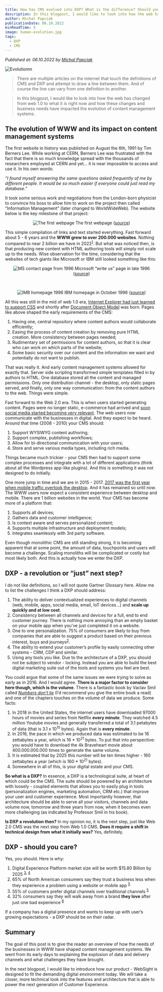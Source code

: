 ```yaml
---
title: How has CMS evolved into DXP? What is the difference? Should you care? 
description: In this blogpost, I would like to look into how the web has changed from web 1.0 to what it is right now and how these changes and business needs have impacted the evolution of content management systems. 
author: Michal Papciak
publicationDate: 06.10.2022
minReadTime: 5
image: human-evolution.jpg
tags:
  - DXP
  - CMS
---
```


*Published at: 06.10.2022 by [Michal Papciak](https://github.com/michup-ds)*
<!-- https://pixabay.com/photos/human-evolution-reenactment-sunset-3801547/ -->
![Evolutiomn](human-evolution.jpg)

> There are multiple articles on the internet that touch the definitions of CMS and DXP and attempt to draw a line between them. And of course the line can vary from one definition to another. 

> In this blogpost, I would like to look into how the web has changed from web 1.0 to what it is right now and how these changes and business needs have impacted the evolution of content management systems. 

## The evolution of WWW and its impact on content management systems

The first website in history was published on August the 6th, 1991 by Tim Berners Lee. While working at CERN, Berners Lee was frustrated with the fact that there is so much knowledge spread with the thousands of researchers employed at CERN and yet… it is near impossible to access and use it. In his own words:

_“I found myself answering the same questions asked frequently of me by different people. It would be so much easier if everyone could just read my database.”_

It took some serious work and negotiations from the London-born physicist to convince his boss to allow him to work on the project then called “Information Management” (later changed to WorldWideWeb). The website below is the key milestone of that project: 

<p align="center" width="100%">
    <img class="image--with-border" src="./the-first-web-page.png" alt="The first webpage">
    The first webpage  (<a href="http://info.cern.ch/hypertext/WWW/TheProject.html">source</a>)
</p>

This simple compilation of links and text started everything. Fast forward about 5 - 6 years and the **WWW grew to over 200.000 websites**. Nothing compared to near 2 billion we have in 2022<sup>[1]</sup>. But what was noticed then, is that producing new content with HTML authoring tools will simply not scale up to the needs. Wise observation for the time, considering that the websites of tech giants like Microsoft or IBM still looked something like this:

<p align="center" width="100%">
    <img class="image--with-border" src="./ms-contact-page-from-1996.png" alt="MS contact page from 1996">
    Microsoft “write us” page in late 1996  (<a href="https://web.archive.org/web/19980120112129/http://www.microsoft.com/regwiz/regwiz.asp">source</a>)
</p>
<br>
<p align="center" width="100%">
    <img class="image--with-border" src="./ibm-homepage-from-1996.png" alt="IMB homepage 1996">
    IBM homepage in October 1996 (<a href="https://web.archive.org/web/19961022175210/http://www.ibm.com/">source</a>)
</p>

All this was still in the mid of web 1.0 era, [Internet Explorer had just learned to support CSS](https://www.w3.org/Style/CSS/msie/) and shortly after [Document Object Model](https://en.wikipedia.org/wiki/Document_Object_Model) was born. Pages like above shaped the early requirements of the CMS:

1. Having one, central repository where content authors would collaborate efficiently;
1. Easing the process of content creation by removing pure HTML creation. More consistency between pages needed;
1. Rudimentary set of permissions for content authors, so that it is clear who can work on which parts of the website;
1. Some basic security over our content and the information we want and potentially do not want to publish.

That was really it. And early content management systems allowed for exactly that. Server side scripting transformed simple templates filled in by authors to HTML. One database stored all the content and managed permissions. Only one distribution channel - the desktop, only static pages served, and finally, only one way communication: from the content authors to the web. Things were simple. 

Fast forward to the Web 2.0 era. This is when users started generating content. Pages were no longer static, e-commerce had arrived and [soon social media started becoming very relevant](https://www.statista.com/statistics/264810/number-of-monthly-active-facebook-users-worldwide/). The web users now communicate with the businesses in digital. And they expect to be heard. Around that time (2008 - 2010) your CMS should:

1. Support WYSIWYG content authoring;
1. Support complex, publishing workflows;
1. Allow for bi-directional communication with your users;
1. Store and serve various media types, including rich media.

Things became much trickier - your CMS then had to support some complex processes and integrate with a lot of different applications (think about all the Wordpress app-like plugins). And this is something it was not designed to do initially. 

One more jump in time and we are in 2015 - 2017. [2017 was the first year when mobile traffic overtook the desktop](https://gs.statcounter.com/platform-market-share/desktop-mobile/worldwide/#yearly-2011-2022). And it has remained so until now. The WWW users now expect a consistent experience between desktop and mobile. There are 1 billion websites in the world. Your CMS has become more of a platform that:

1. Supports all devices;
1. Gathers data and customer intelligence;
1. Is context aware and serves personalized content;
1. Supports multiple infrastructure and deployment models;
1. Integrates seamlessly with 3rd party software.

Even though monolithic CMS are still standing strong, it is becoming apparent that at some point, the amount of data, touchpoints and users will become a challenge. Scaling monoliths will be complicated or costly but most likely both. And this is actually how we enter the DXP.

## DXP - a revolution or “just” next step?

I do not like definitions, so I will not quote Gartner Glossary here. Allow me to list the challenges I think a DXP should address: 

1. The ability to deliver contextualized experiences to digital channels (web, mobile, apps, social media, email, IoT devices…) and **scale up quickly and at low cost**. 
1. Consistency between all channels and devices for a full, end to end customer journey. There is nothing more annoying than an empty basket on your mobile app when you've just completed it on a website.
1. One to one personalization. 75% of consumers are likely to buy from companies that are able to suggest a product based on their previous interest, buys and journeys<sup>[2]</sup>. 
1. The ability to extend your customer’s profile by easily connecting other systems - CRM, CDP and similar. 
1. Using any tools you like. Due to the architecture of a DXP, you should not be subject to vendor - locking. Instead you are able to build the best digital marketing suite out of the tools and systems you feel are best. 

You could argue that some of the same issues we were trying to solve as early as in 2016. And I would agree. **There is a major factor to consider here though, which is the volume**. 
There is a fantastic book by Vaclav Smil called [_Numbers don’t lie_](https://www.amazon.com/Numbers-dont-lie-things-about/dp/0241989698) (I’d recommend you give the entire book a read) and one of the chapters touches on the volume of data we produce. Some facts:

1. In 2018 in the United States, the internet users have downloaded 97000 hours of movies and series from Netflix **every minute**. They watched 4.5 million Youtube movies and generally transferred a total of 3.1 petabytes of data (that is 3.1 x 10<sup>15</sup> bytes). Again that is **every minute**.
1. In 2016, the pace in which we produced data was estimated to be 16 zettabytes a year, which is 16 * 10<sup>21</sup> bytes. To put that into perspective: you would have to download the 4k Braveheart movie about 400.000.000.000 times to generate the same volume.  
1. It is estimated that by 2025 this number will be ten times higher - 160 zettabytes a year (which is 160 * 10<sup>21</sup> bytes). 
1. Somewhere in all of this, is your digital estate and your CMS.
 
**So what is a DXP?** In essence, a DXP is a technological suite, at heart of which could be the CMS. The suite should be powered by an architecture with loosely - coupled elements that allows you to easily plug in tools (personalization engines, marketing automation, CRM etc.) that improve your user and customer experience. Most importantly however, that architecture should be able to serve all your visitors, channels and data volume now, tomorrow and three years from now, when it  becomes even more challenging (as indicated by Professor Smil in his book). 

**Is DXP a revolution then?** In my opinion no, it is the next step, just like Web 2.0 CMS was the next step from Web 1.0 CMS. **Does it require a shift in technical design from what it initially was?** Yes, definitely.

## DXP - should you care?

Yes, you should. Here is why:

1. Digital Experience Platform market size will be worth $15.80 Billion by 2025 <sup>[3], [4]</sup>
1. 65% of North American consumers say they trust a business less when they experience a problem using a website or mobile app <sup>[5]</sup>
1. 55% of customers prefer digital channels over traditional channels <sup>[5]</a></sup>
1. 32% consumers say they will walk away from a brand **they love** after just one bad experience <sup>[6]</sup>

If a company has a digital presence and wants to keep up with user’s growing expectations - a DXP should be on their radar. 


## Summary

The goal of this post is to give the reader an overview of how the needs of the businesses in WWW have shaped content management systems. We went from its early days to explaining the explosion of data and delivery channels and what challenges they have brought. 

In the next blogpost, I would like to introduce how our product - WebSight is designed to fit the demanding digital environment today. We will take a closer, more technical look into the features and architecture that is able to power the next generation of Customer Experience. 

[1]: https://www.internetlivestats.com/total-number-of-websites/
[2]: https://newsroom.accenture.com/news/consumers-welcome-personalized-offerings-but-businesses-are-struggling-to-deliver-finds-accenture-interactive-personalization-research.htm
[3]: https://www.prnewswire.com/news-releases/digital-experience-platform-market-size-worth-15-80-billion-by-2025-grand-view-research-inc-300957088.html
[4]: https://www.statista.com/statistics/1306566/digital-experience-platform-market-size/
[5]: https://www.fullstory.com/blog/digital-experience-consumer-survey/
[6]: https://www.pwc.com/us/en/advisory-services/publications/consumer-intelligence-series/pwc-consumer-intelligence-series-customer-experience.pdf
